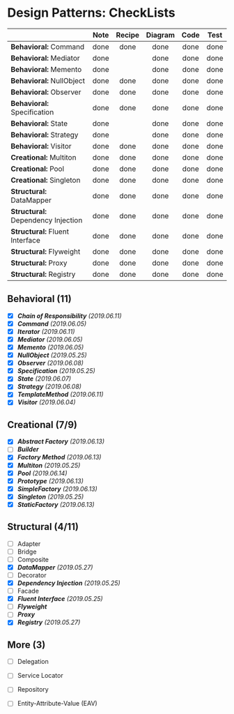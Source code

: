 # Design Patterns: CheckLists

| | Note | Recipe | Diagram | Code | Test
--- | :---:| :---:| :---: | :---:| :---:|
**Behavioral:** Command | done | done | done | done | done
**Behavioral:** Mediator | done |  | done | done | done
**Behavioral:** Memento | done | | done | done | done
**Behavioral:** NullObject | done | done | done | done | done
**Behavioral:** Observer | done | done | done | done | done 
**Behavioral:** Specification | done | done | done | done | done 
**Behavioral:** State | done |  | done | done | done 
**Behavioral:** Strategy | done |  | done | done | done 
**Behavioral:** Visitor | done | done | done | done | done 
**Creational:** Multiton | done | done | done | done | done
**Creational:** Pool | done | done | done | done | done 
**Creational:** Singleton | done | done | done | done | done
**Structural:** DataMapper | done | done | done | done | done 
**Structural:** Dependency Injection | done | done | done | done | done 
**Structural:** Fluent Interface | done | done | done | done | done
**Structural:** Flyweight | done | done | done | done | done
**Structural:** Proxy | done | done | done | done | done 
**Structural:** Registry | done | done | done | done | done

## Behavioral (11)

- [x] **_Chain of Responsibility_** _(2019.06.11)_
- [x] **_Command_** _(2019.06.05)_
- [x] **_Iterator_** _(2019.06.11)_
- [x] **_Mediator_** _(2019.06.05)_
- [x] **_Memento_** _(2019.06.05)_
- [x] **_NullObject_** _(2019.05.25)_ 
- [x] **_Observer_** _(2019.06.08)_ 
- [x] **_Specification_** _(2019.05.25)_  
- [x] **_State_** _(2019.06.07)_
- [x] **_Strategy_** _(2019.06.08)_
- [x] **_TemplateMethod_** _(2019.06.11)_
- [x] **_Visitor_** _(2019.06.04)_ 

## Creational (7/9)

- [x] **_Abstract Factory_** _(2019.06.13)_
- [ ] **_Builder_**
- [x] **_Factory Method_** _(2019.06.13)_
- [x] **_Multiton_** _(2019.05.25)_ 
- [x] **_Pool_** _(2019.06.14)_ 
- [x] **_Prototype_** _(2019.06.13)_
- [x] **_SimpleFactory_** _(2019.06.13)_
- [x] **_Singleton_** _(2019.05.25)_  
- [x] **_StaticFactory_** _(2019.06.13)_

## Structural (4/11)

- [ ] Adapter
- [ ] Bridge
- [ ] Composite
- [x] **_DataMapper_** _(2019.05.27)_ 
- [ ] Decorator
- [x] **_Dependency Injection_** _(2019.05.25)_ 
- [ ] Facade
- [x] **_Fluent Interface_** _(2019.05.25)_  
- [ ] **_Flyweight_** 
- [ ] **_Proxy_** 
- [x] **_Registry_** _(2019.05.27)_ 

## More (3)

- [ ] Delegation
- [ ] Service Locator
- [ ] Repository
- [ ] Entity-Attribute-Value (EAV)



